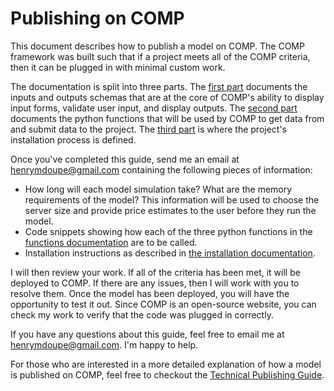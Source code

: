 # Publishing on COMP

This document describes how to publish a model on COMP. The COMP framework was built such that if a project meets all of the COMP criteria, then it can be plugged in with minimal custom work.

The documentation is split into three parts. The [first part](IOSCHEMA.md) documents the inputs and outputs schemas that are at the core of COMP's ability to display input forms, validate user input, and display outputs. The [second part](ENDPOINTS.md) documents the python functions that will be used by COMP to get data from and submit data to the project. The [third part](ENVIRONMENT.md) is where the project's installation process is defined.

Once you've completed this guide, send me an email at henrymdoupe@gmail.com containing the following pieces of information:

- How long will each model simulation take? What are the memory requirements of the model? This information will be used to choose the server size and provide price estimates to the user before they run the model.
- Code snippets showing how each of the three python functions in the [functions documentation](ENDPOINTS.md) are to be called.
- Installation instructions as described in [the installation documentation](ENVIRONMENT.md).

I will then review your work. If all of the criteria has been met, it will be deployed to COMP. If there are any issues, then I will work with you to resolve them. Once the model has been deployed, you will have the opportunity to test it out. Since COMP is an open-source website, you can check my work to verify that the code was plugged in correctly.

If you have any questions about this guide, feel free to email me at henrymdoupe@gmail.com. I'm happy to help.

For those who are interested in a more detailed explanation of how a model is published on COMP, feel free to checkout the [Technical Publishing Guide](TECHNICALPUBLISHING.md).